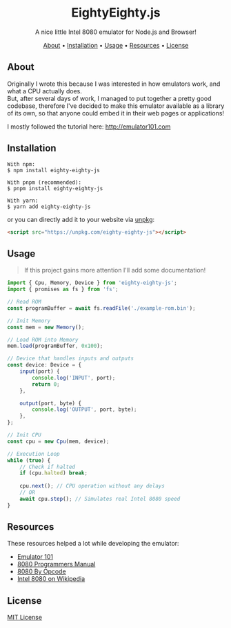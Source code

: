 <h1 align="center">EightyEighty.js</h1>
<p align="center">A nice little Intel 8080 emulator for Node.js and Browser!</p>
<p align="center">
  <a href="#about">About</a> •
  <a href="#installation">Installation</a> •
  <a href="#usage">Usage</a> •
  <a href="#resources">Resources</a> •
  <a href="#license">License</a>
</p>

## About

Originally I wrote this because I was interested in how emulators work, and what a CPU actually does.  
But, after several days of work, I managed to put together a pretty good codebase, 
therefore I've decided to make this emulator available as a library of its own, 
so that anyone could embed it in their web pages or applications!

I mostly followed the tutorial here: http://emulator101.com

## Installation

```sh-session
With npm:
$ npm install eighty-eighty-js

With pnpm (recommended):
$ pnpm install eighty-eighty-js

With yarn:
$ yarn add eighty-eighty-js
```
or you can directly add it to your website via [unpkg](https://unpkg.com/):
```html
<script src="https://unpkg.com/eighty-eighty-js"></script>
```

## Usage

> If this project gains more attention I'll add some documentation!

```typescript
import { Cpu, Memory, Device } from 'eighty-eighty-js';
import { promises as fs } from 'fs';

// Read ROM
const programBuffer = await fs.readFile('./example-rom.bin');

// Init Memory
const mem = new Memory();

// Load ROM into Memory
mem.load(programBuffer, 0x100);

// Device that handles inputs and outputs
const device: Device = {
	input(port) {
		console.log('INPUT', port);
		return 0;
	},

	output(port, byte) {
		console.log('OUTPUT', port, byte);
	},
};

// Init CPU
const cpu = new Cpu(mem, device);

// Execution Loop
while (true) {
	// Check if halted
	if (cpu.halted) break;
	
	cpu.next(); // CPU operation without any delays
	// OR
	await cpu.step(); // Simulates real Intel 8080 speed
}
```

## Resources

These resources helped a lot while developing the emulator:

- [Emulator 101](http://emulator101.com/)
- [8080 Programmers Manual](https://altairclone.com/downloads/manuals/8080%20Programmers%20Manual.pdf)
- [8080 By Opcode](http://www.emulator101.com/reference/8080-by-opcode.html)
- [Intel 8080 on Wikipedia](https://en.wikipedia.org/wiki/Intel_8080)

## License

[MIT License](https://github.com/Skayo/EightyEighty.js/blob/main/LICENSE)
